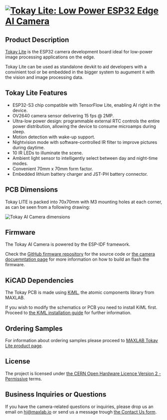 # [![Tokay Lite: Low Power ESP32 Edge AI Camera](https://docs.maxlab.io/images/tokay-lite/edge-ai-angle.jpeg)](https://maxlab.io/store/edge-ai-camera/)

## Product Description

[Tokay Lite](https://maxlab.io/store/edge-ai-camera/) is the ESP32 camera development board ideal for low-power image
processing applications on the edge.

Tokay Lite can be used as standalone devkit to aid developers with a convinient
tool or be embedded in the bigger system to augument it with the vision and
image processing data.

## Tokay Lite Features

* ESP32-S3 chip compatible with TensorFlow Lite, enabling AI right in the device.
* OV2640 camera sensor delivering 15 fps @ 2MP.
* Ultra-low power design: programmable external RTC controls
  the entire power distribution, allowing the device to consume microamps during
  sleep.
* Motion detection with wake-up support.
* Nightvision mode with software-controlled IR filter to improve
  pictures during daytime.
* 10 IR LEDs to illuminate the scene.
* Ambient light sensor to intelligently select between day and night-time modes.
* Convenient 70mm x 70mm form factor.
* Embedded lithium battery charger and JST-PH battery connector.

## PCB Dimensions

Tokay LITE is packed into 70x70mm with M3 mounting holes at each corner,
as can be seen from a following drawing:

![Tokay AI Camera dimensions](https://docs.maxlab.io/assets/tokay-lite/ai-camera-rev2-dimensions.png)

## Firmware

The Tokay AI Camera is powered by the ESP-IDF framework.

Check the [GitHub firmware repository]() for the source code
or [the camera docuemntation page](https://docs.maxlab.io/docs/edge-ai-tokay-lite/firmware/)
for more information on how to build an flash the firmware.

## KiCAD Dependencies

The Tokay PCB is made using [KiML](https://github.com/maxlab-io/kiml/),
the atomic components library from MAXLAB.

If you wish to modify the schematics or PCB you need to install KiML first.
Proceed to [the KiML installation guide](https://github.com/maxlab-io/kiml#how-to-install-kiml)
for further information.

## Ordering Samples

For information about ordering samples please proceed to [MAXLAB Tokay Lite product page](https://maxlab.io/store/edge-ai-camera/).

## License

The project is licensed under [the CERN Open Hardware Licence Version 2 - Permissive](./LICENSE.txt) terms.

## Business Inquiries or Questions

If you have the camera-related questions or inquiries, please drop us an email
on [hi@maxlab.io](mailto:hi@maxlab.io) or send us a message trough
[the Contact Us form](https://maxlab.io/contact/).
